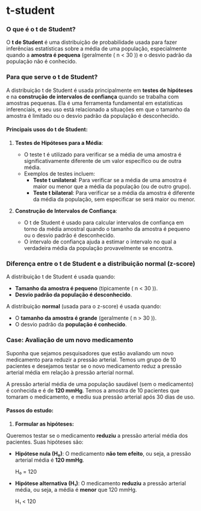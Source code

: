 # t-student

### O que é o t de Student?

O **t de Student** é uma distribuição de probabilidade usada para fazer inferências estatísticas sobre a média de uma população, especialmente quando a **amostra é pequena** (geralmente \( n < 30 \)) e o desvio padrão da população não é conhecido.

### Para que serve o t de Student?

A distribuição t de Student é usada principalmente em **testes de hipóteses** e na **construção de intervalos de confiança** quando se trabalha com amostras pequenas. Ela é uma ferramenta fundamental em estatísticas inferenciais, e seu uso está relacionado a situações em que o tamanho da amostra é limitado ou o desvio padrão da população é desconhecido.

#### Principais usos do t de Student:

1. **Testes de Hipóteses para a Média**:
   - O teste t é utilizado para verificar se a média de uma amostra é significativamente diferente de um valor específico ou de outra média. 
   - Exemplos de testes incluem:
     - **Teste t unilateral**: Para verificar se a média de uma amostra é maior ou menor que a média da população (ou de outro grupo).
     - **Teste t bilateral**: Para verificar se a média da amostra é diferente da média da população, sem especificar se será maior ou menor.

2. **Construção de Intervalos de Confiança**:
   - O t de Student é usado para calcular intervalos de confiança em torno da média amostral quando o tamanho da amostra é pequeno ou o desvio padrão é desconhecido. 
   - O intervalo de confiança ajuda a estimar o intervalo no qual a verdadeira média da população provavelmente se encontra.


### Diferença entre o t de Student e a distribuição normal (z-score)

A distribuição t de Student é usada quando:
- **Tamanho da amostra é pequeno** (tipicamente \( n < 30 \)).
- **Desvio padrão da população é desconhecido**.

A distribuição **normal** (usada para o z-score) é usada quando:
- O **tamanho da amostra é grande** (geralmente \( n > 30 \)).
- O desvio padrão da **população é conhecido**.

### **Case: Avaliação de um novo medicamento**

Suponha que sejamos pesquisadores que estão avaliando um novo medicamento para reduzir a pressão arterial. Temos um grupo de 10 pacientes e desejamos testar se o novo medicamento reduz a pressão arterial média em relação à pressão arterial normal.

A pressão arterial média de uma população saudável (sem o medicamento) é conhecida e é de **120 mmHg**. Temos a amostra de 10 pacientes que tomaram o medicamento, e mediu sua pressão arterial após 30 dias de uso.

#### Passos do estudo:

1. **Formular as hipóteses:**

Queremos testar se o medicamento **reduziu** a pressão arterial média dos pacientes. Suas hipóteses são:

- **Hipótese nula (H₀)**: O medicamento **não tem efeito**, ou seja, a pressão arterial média é **120 mmHg**.

  H₀ = 120 

- **Hipótese alternativa (H₁)**: O medicamento **reduziu** a pressão arterial média, ou seja, a média é **menor** que 120 mmHg.

  H₁ < 120 
